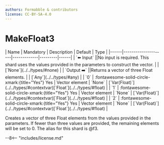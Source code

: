 ```yaml
---
authors: Formabble & contributors
license: CC-BY-SA-4.0
---
```



# MakeFloat3

<div class="sh-parameters" markdown="1">
| Name | Mandatory | Description | Default | Type |
|------|---------------------|-------------|---------|------|
| `⬅️ Input` ||No input is required. This shard uses the values provided in the parameters to construct the vector. | | [`None`](../../types/#none) |
| `Output ➡️` ||Returns a vector of three Float elements. | | [`Any`](../../types/#any) |
| `0` | :fontawesome-solid-circle-xmark:{title="Yes"} Yes  | Vector element | `None` | [`Var(Float)`](../../types/#contextvar)[`Float`](../../types/#float) |
| `1` | :fontawesome-solid-circle-xmark:{title="Yes"} Yes  | Vector element | `None` | [`Var(Float)`](../../types/#contextvar)[`Float`](../../types/#float) |
| `2` | :fontawesome-solid-circle-xmark:{title="Yes"} Yes  | Vector element | `None` | [`Var(Float)`](../../types/#contextvar)[`Float`](../../types/#float) |

</div>

Creates a vector of three Float elements from the values provided in the parameters. If fewer than three values are provided, the remaining elements will be set to 0. The alias for this shard is @f3.

--8<-- "includes/license.md"

